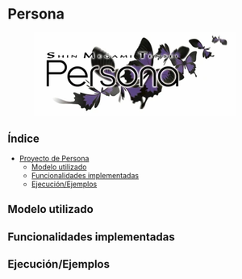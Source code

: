 <div align="justify">

# Persona

<div align="center">
<img src="img/persona-logo.png">
</div>

## Índice
- [Proyecto de Persona](/persona-project/)
  - [Modelo utilizado](#index01)
  - [Funcionalidades implementadas](#index02)
  - [Ejecución/Ejemplos](#index03)


## Modelo utilizado <a name="index01" ></a>


## Funcionalidades implementadas <a name="index02"></a>



## Ejecución/Ejemplos <a name="index03"></a>
</div>

